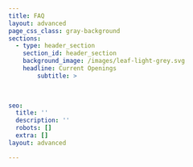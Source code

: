 ```yaml
---
title: FAQ
layout: advanced
page_css_class: gray-background
sections:
  - type: header_section
    section_id: header_section
    background_image: /images/leaf-light-grey.svg
    headline: Current Openings
        subtitle: >
      
  

seo:
  title: ''
  description: ''
  robots: []
  extra: []
layout: advanced

---
```

